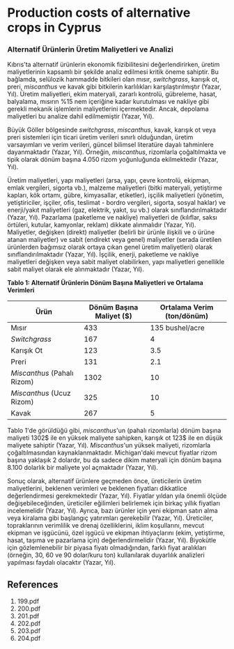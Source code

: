 # Production costs of alternative crops in Cyprus

### Alternatif Ürünlerin Üretim Maliyetleri ve Analizi

Kıbrıs'ta alternatif ürünlerin ekonomik fizibilitesini değerlendirirken, üretim maliyetlerinin kapsamlı bir şekilde analiz edilmesi kritik öneme sahiptir. Bu bağlamda, selülozik hammadde bitkileri olan mısır, *switchgrass*, karışık ot, preri, *miscanthus* ve kavak gibi bitkilerin karlılıkları karşılaştırılmıştır (Yazar, Yıl). Üretim maliyetleri, ekim materyali, zararlı kontrolü, gübreleme, hasat, balyalama, mısırın %15 nem içeriğine kadar kurutulması ve nakliye gibi gerekli mekanik işlemlerin maliyetlerini içermektedir. Ancak, depolama maliyetleri bu analize dahil edilmemiştir (Yazar, Yıl).

Büyük Göller bölgesinde *switchgrass*, *miscanthus*, kavak, karışık ot veya preri sistemleri için ticari üretim verileri sınırlı olduğundan, üretim varsayımları ve verim verileri, güncel bilimsel literatüre dayalı tahminlere dayanmaktadır (Yazar, Yıl). Örneğin, *miscanthus*, rizomlarla çoğaltılmakta ve tipik olarak dönüm başına 4.050 rizom yoğunluğunda ekilmektedir (Yazar, Yıl).

Üretim maliyetleri, yapı maliyetleri (arsa, yapı, çevre kontrolü, ekipman, emlak vergileri, sigorta vb.), malzeme maliyetleri (bitki materyali, yetiştirme kapları, kök ortamı, gübre, kimyasallar, etiketler), işçilik maliyetleri (yönetim, yetiştiriciler, işçiler, ofis, teslimat - bordro vergileri, sigorta, sosyal haklar) ve enerji/yakıt maliyetleri (gaz, elektrik, yakıt, su vb.) olarak sınıflandırılmaktadır (Yazar, Yıl). Pazarlama (paketleme ve nakliye) maliyetleri de (kılıflar, saksı örtüleri, kutular, kamyonlar, reklam) dikkate alınmalıdır (Yazar, Yıl). Maliyetler, değişken (direkt) maliyetler (belirli bir ürünle ilişkili ve o ürüne atanan maliyetler) ve sabit (endirekt veya genel) maliyetler (serada üretilen ürünlerden bağımsız olarak ortaya çıkan genel üretim maliyetleri) olarak sınıflandırılmaktadır (Yazar, Yıl). İşçilik, enerji, paketleme ve nakliye maliyetleri değişken veya sabit maliyet olabilirken, yapı maliyetleri genellikle sabit maliyet olarak ele alınmaktadır (Yazar, Yıl).

**Tablo 1: Alternatif Ürünlerin Dönüm Başına Maliyetleri ve Ortalama Verimleri**

| Ürün           | Dönüm Başına Maliyet ($) | Ortalama Verim (ton/dönüm) |
|----------------|--------------------------|-----------------------------|
| Mısır           | 433                      | 135 bushel/acre             |
| *Switchgrass*   | 167                      | 4                           |
| Karışık Ot      | 123                      | 3.5                         |
| Preri           | 131                      | 2.1                         |
| *Miscanthus* (Pahalı Rizom) | 1302                     | 10                          |
| *Miscanthus* (Ucuz Rizom)   | 325                      | 10                          |
| Kavak           | 267                      | 5                           |

Tablo 1'de görüldüğü gibi, *miscanthus*'un (pahalı rizomlarla) dönüm başına maliyeti 1302$ ile en yüksek maliyete sahipken, karışık ot 123$ ile en düşük maliyete sahiptir (Yazar, Yıl). *Miscanthus*'un yüksek maliyeti, rizomlarla çoğaltılmasından kaynaklanmaktadır. Michigan'daki mevcut fiyatlar rizom başına yaklaşık 2 dolardır, bu da sadece dikim materyali için dönüm başına 8.100 dolarlık bir maliyete yol açmaktadır (Yazar, Yıl).

Sonuç olarak, alternatif ürünlere geçmeden önce, üreticilerin üretim maliyetlerini, beklenen verimleri ve beklenen fiyatları dikkatlice değerlendirmesi gerekmektedir (Yazar, Yıl). Fiyatlar yıldan yıla önemli ölçüde değişebileceğinden, üreticiler eğilimleri belirlemek için birkaç yıllık fiyatları incelemelidir (Yazar, Yıl). Ayrıca, bazı ürünler için yeni ekipman satın alma veya kiralama gibi başlangıç yatırımları gerekebilir (Yazar, Yıl). Üreticiler, topraklarının verimlilik ve drenaj özelliklerini, iklim koşullarını, mevcut ekipman ve işgücünü, özel işgücü ve ekipman ihtiyaçlarını (ekim, yetiştirme, hasat, taşıma ve pazarlama için) değerlendirmelidir (Yazar, Yıl). Biyokütle için gözlemlenebilir bir piyasa fiyatı olmadığından, farklı fiyat aralıkları (örneğin, 30, 60 ve 90 dolar/kuru ton) kullanılarak duyarlılık analizleri yapılması faydalı olacaktır (Yazar, Yıl).


## References

1. 199.pdf
2. 200.pdf
3. 201.pdf
4. 202.pdf
5. 203.pdf
6. 204.pdf
